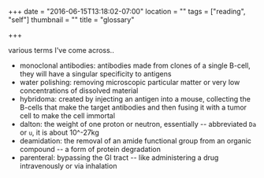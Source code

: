 +++
date = "2016-06-15T13:18:02-07:00"
location = ""
tags = ["reading", "self"]
thumbnail = ""
title = "glossary"

+++

various terms I've come across..

<!--more-->

* monoclonal antibodies: antibodies made from clones of a single B-cell,
they will have a singular specificity to antigens
* water polishing: removing microscopic particular matter or very low concentrations of dissolved material
* hybridoma: created by injecting an antigen into a mouse,
collecting the B-cells that make the target antibodies
and then fusing it with a tumor cell to make the cell immortal
* dalton: the weight of one proton or neutron, essentially --
abbreviated `Da` or `u`, it is about 10^-27kg
* deamidation: the removal of an amide functional group from an organic compound --
a form of protein degradation
* parenteral: bypassing the GI tract -- like administering a drug intravenously
or via inhalation
